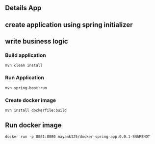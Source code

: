 ## Details App

## create application using spring initializer

## write business logic

### Build application

    mvn clean install

### Run Application
    mvn spring-boot:run

### Create docker image

    mvn install dockerfile:build

## Run docker image

    docker run -p 8081:8080 mayank125/docker-spring-app:0.0.1-SNAPSHOT